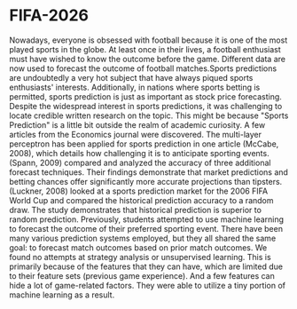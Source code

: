 # FIFA-2026
Nowadays, everyone is obsessed with football because it is one of the most played sports in the globe. At least once in their lives, a football enthusiast must have wished to know the outcome before the game. Different data are now used to forecast the outcome of football matches.Sports predictions are undoubtedly a very hot subject that have always piqued sports enthusiasts' interests. Additionally, in nations where sports betting is permitted, sports prediction is just as important as stock price forecasting. Despite the widespread interest in sports predictions, it was challenging to locate credible written research on the topic. This might be because "Sports Prediction" is a little bit outside the realm of academic curiosity. A few articles from the Economics journal were discovered. The multi-layer perceptron has been applied for sports prediction in one article (McCabe, 2008), which details how challenging it is to anticipate sporting events. (Spann, 2009) compared and analyzed the accuracy of three additional forecast techniques. Their findings demonstrate that market predictions and betting chances offer significantly more accurate projections than tipsters. (Luckner, 2008) looked at a sports prediction market for the 2006 FIFA World Cup and compared the historical prediction accuracy to a random draw. The study demonstrates that historical prediction is superior to random prediction. Previously, students attempted to use machine learning to forecast the outcome of their preferred sporting event. There have been many various prediction systems employed, but they all shared the same goal: to forecast match outcomes based on prior match outcomes. We found no attempts at strategy analysis or unsupervised learning. This is primarily because of the features that they can have, which are limited due to their feature sets (previous game experience). And a few features can hide a lot of game-related factors. They were able to utilize a tiny portion of machine learning as a result.
